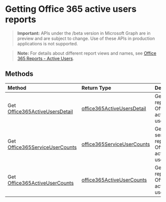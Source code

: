 # Getting Office 365 active users reports

> **Important:** APIs under the /beta version in Microsoft Graph are in preview and are subject to change. Use of these APIs in production applications is not supported.

> **Note:** For details about different report views and names, see [Office 365 Reports - Active Users](https://support.office.com/client/Active-Users-fc1cf1d0-cd84-43fd-adb7-a4c4dfa8112d).

## Methods
|Method|Return Type|Description|
|:---------------|:--------|:----------|
|Get [Office365ActiveUsersDetail](../api/reportroot_office365activeusersdetail.md)|[office365ActiveUsersDetail](../api/reportroot_office365activeusersdetail.md#response)|Get detail report of Office 365 active users|
|Get [Office365ServiceUserCounts](../api/reportroot_office365serviceusercounts.md)|[office365ServiceUserCounts](../api/reportroot_office365serviceusercounts.md#response)|Get services report of Office 365 active users|
|Get [Office365ActiveUserCounts](../api/reportroot_office365activeusercounts.md)|[office365ActiveUserCounts](../api/reportroot_office365activeusercounts.md#response)|Get users report of Office 365 active users|
